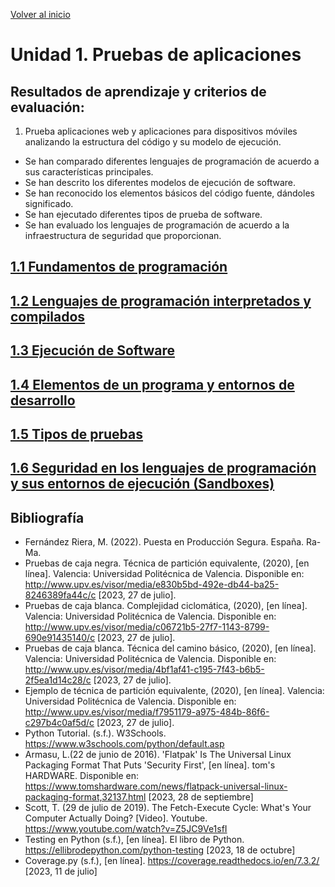 [Volver al inicio](../Readme.md)
# Unidad 1. Pruebas de aplicaciones
## Resultados de aprendizaje y criterios de evaluación:
1. Prueba aplicaciones web y aplicaciones para dispositivos móviles analizando la estructura del código y su modelo de ejecución.
- Se han comparado diferentes lenguajes de programación de acuerdo a sus características principales.
- Se han descrito los diferentes modelos de ejecución de software.
- Se han reconocido los elementos básicos del código fuente, dándoles significado.
- Se han ejecutado diferentes tipos de prueba de software.
- Se han evaluado los lenguajes de programación de acuerdo a la infraestructura de seguridad que proporcionan.

## [1.1 Fundamentos de programación](fundamentos/Readme.md)
## [1.2 Lenguajes de programación interpretados y compilados](lenguajes/Readme.md)
## [1.3 Ejecución de Software](ejecucion/Readme.md)
## [1.4 Elementos de un programa y entornos de desarrollo](codfuente/Readme.md)
## [1.5 Tipos de pruebas](tipospruebas/Readme.md)
## [1.6 Seguridad en los lenguajes de programación y sus entornos de ejecución (Sandboxes)](sandboxes/Readme.md)
## Bibliografía
- Fernández Riera, M. (2022). Puesta en Producción Segura. España. Ra-Ma.
- Pruebas de caja negra. Técnica de partición equivalente, (2020), [en línea]. Valencia: Universidad Politécnica de Valencia. Disponible en: http://www.upv.es/visor/media/e830b5bd-492e-db44-ba25-8246389fa44c/c [2023, 27 de julio].
- Pruebas de caja blanca. Complejidad ciclomática, (2020), [en línea]. Valencia: Universidad Politécnica de Valencia. Disponible en: http://www.upv.es/visor/media/c06721b5-27f7-1143-8799-690e91435140/c [2023, 27 de julio].
- Pruebas de caja blanca. Técnica del camino básico, (2020), [en línea]. Valencia: Universidad Politécnica de Valencia. Disponible en: http://www.upv.es/visor/media/4bf1af41-c195-7f43-b6b5-2f5ea1d14c28/c [2023, 27 de julio].
- Ejemplo de técnica de partición equivalente, (2020), [en línea]. Valencia: Universidad Politécnica de Valencia. Disponible en: http://www.upv.es/visor/media/f7951179-a975-484b-86f6-c297b4c0af5d/c [2023, 27 de julio].
- Python Tutorial. (s.f.). W3Schools. https://www.w3schools.com/python/default.asp
- Armasu, L.(22 de junio de 2016). 'Flatpak' Is The Universal Linux Packaging Format That Puts 'Security First', [en línea]. tom's HARDWARE. Disponible en: https://www.tomshardware.com/news/flatpack-universal-linux-packaging-format,32137.html [2023, 28 de septiembre]
- Scott, T. (29 de julio de 2019). The Fetch-Execute Cycle: What's Your Computer Actually Doing? [Video]. Youtube. https://www.youtube.com/watch?v=Z5JC9Ve1sfI
- Testing en Python (s.f.), [en línea]. El libro de Python. https://ellibrodepython.com/python-testing [2023, 18 de octubre]
- Coverage.py (s.f.), [en línea]. https://coverage.readthedocs.io/en/7.3.2/ [2023, 11 de julio]
